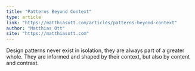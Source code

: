 ```yaml
---
title: "Patterns Beyond Context"
type: article
link: "https://matthiasott.com/articles/patterns-beyond-context"
author: "Matthias Ott"
site: "https://matthiasott.com"
---
```


Design patterns never exist in isolation, they are always part of a greater whole. They are informed and shaped by their context, but also by content and contrast.
